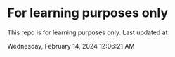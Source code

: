 # For learning purposes only
This repo is for learning purposes only.
Last updated at

Wednesday, February 14, 2024 12:06:21 AM

